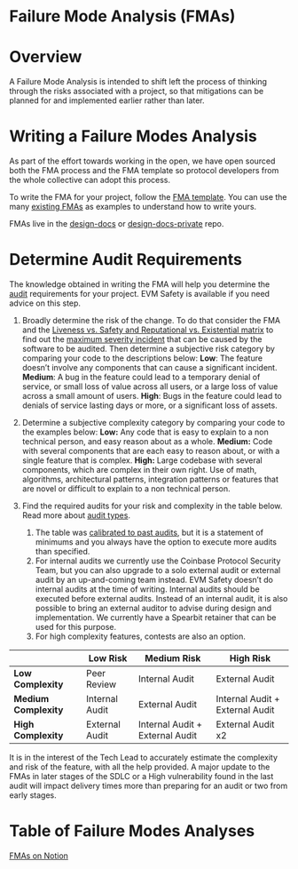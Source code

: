 # Failure Mode Analysis (FMAs)

# Overview
A Failure Mode Analysis is intended to shift left the process of thinking through the risks associated with a project, so that mitigations can be planned for and implemented earlier rather than later. 

# Writing a Failure Modes Analysis
As part of the effort towards working in the open, we have open sourced both the FMA process and the FMA template so protocol developers from the whole collective can adopt this process. 

To write the FMA for your project, follow the [FMA template](https://github.com/ethereum-optimism/design-docs/blob/main/assets/fma-template.md). You can use the many [existing FMAs](https://github.com/ethereum-optimism/design-docs/tree/main/security) as examples to understand how to write yours.

FMAs live in the [design-docs](https://github.com/ethereum-optimism/design-docs/blob/main/security/failure-modes-analysis.md) or [design-docs-private](https://github.com/ethereum-optimism/design-docs-private) repo.

# Determine Audit Requirements
The knowledge obtained in writing the FMA will help you determine the [audit](./audits.md) requirements for your project. EVM Safety is available if you need advice on this step.

1. Broadly determine the risk of the change. To do that consider the FMA and the [Liveness vs. Safety and Reputational vs. Existential matrix](https://gov.optimism.io/t/op-labs-audit-framework-when-to-get-external-security-review-and-how-to-prepare-for-it/6864#what-code-should-be-audited-3) to find out the [maximum severity incident](https://www.notion.so/Incident-Management-17268107b18d4c7492cab3d319d30533?pvs=21) that can be caused by the software to be audited. Then determine a subjective risk category by comparing your code to the descriptions below:
**Low**: The feature doesn’t involve any components that can cause a significant incident.
**Medium**: A bug in the feature could lead to a temporary denial of service, or small loss of value across all users, or a large loss of value across a small amount of users.
**High**: Bugs in the feature could lead to denials of service lasting days or more, or a significant loss of assets.

2. Determine a subjective complexity category by comparing your code to the examples below:
**Low:** Any code that is easy to explain to a non technical person, and easy reason about as a whole.
**Medium:** Code with several components that are each easy to reason about, or with a single feature that is complex.
**High:** Large codebase with several components, which are complex in their own right. Use of math, algorithms, architectural patterns, integration patterns or features that are novel or difficult to explain to a non technical person.

3. Find the required audits for your risk and complexity in the table below. Read more about [audit types](https://www.notion.so/About-the-Audit-Process-1b9f153ee162805e8adcd2d50237c622?pvs=21).
    1. The table was [calibrated to past audits](https://www.notion.so/Calibration-1bbf153ee16280d0a17adebee7f797e3?pvs=21), but it is a statement of minimums and you always have the option to execute more audits than specified.
    2. For internal audits we currently use the Coinbase Protocol Security Team, but you can also upgrade to a solo external audit or external audit by an up-and-coming team instead. EVM Safety doesn’t do internal audits at the time of writing. Internal audits should be executed before external audits.
    Instead of an internal audit, it is also possible to bring an external auditor to advise during design and implementation. We currently have a Spearbit retainer that can be used for this purpose.
    3. For high complexity features, contests are also an option. 

|  | **Low Risk** | **Medium Risk** | **High Risk** |
| --- | --- | --- | --- |
| **Low Complexity** | Peer Review | Internal Audit | External Audit |
| **Medium Complexity** | Internal Audit | External Audit | Internal Audit + External Audit |
| **High Complexity** | External Audit | Internal Audit + External Audit | External Audit x2 |

It is in the interest of the Tech Lead to accurately estimate the complexity and risk of the feature, with all the help provided. A major update to the FMAs in later stages of the SDLC or a High vulnerability found in the last audit will impact delivery times more than preparing for an audit or two from early stages.

# Table of Failure Modes Analyses

[FMAs on Notion](https://www.notion.so/oplabs/Failure-Mode-Analyses-FMAs-1fb9f65a13e542e5b48af6c850763494?pvs=4#7279d87ce31644e4a725f837096bb24c)
